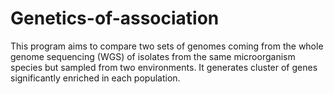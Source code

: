 # Genetics-of-association
This program aims to compare two sets of genomes coming from the whole genome sequencing (WGS) of isolates from the same microorganism species but sampled from two environments. It generates cluster of genes significantly enriched in each population. 
